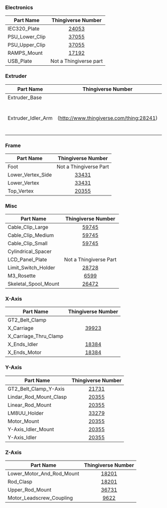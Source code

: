 ### Electronics
| Part Name      | Thingiverse Number                              |
| -------------- |:-----------------------------------------------:|
| IEC320_Plate   | [24053](http://www.thingiverse.com/thing:24053) |
| PSU_Lower_Clip | [37055](http://www.thingiverse.com/thing:37055) |
| PSU_Upper_Clip | [37055](http://www.thingiverse.com/thing:37055) |
| RAMPS_Mount    | [17192](http://www.thingiverse.com/thing:17192) |
| USB_Plate      | Not a Thingiverse part                          |

### Extruder
| Part Name | Thingiverse Number | Notes |
| ------------------ |:--------------------------:|------------------|
| Extruder_Base      |
| Extruder_Idler_Arm | (http://www.thingiverse.com/thing:28241) | KM_Mendelmax idler arm was slightly modified from this part |

### Frame
| Part Name         | Thingiverse Number                              |
| ----------------- |:-----------------------------------------------:|
| Foot              | Not a Thingiverse Part                          |
| Lower_Vertex_Side | [33431](http://www.thingiverse.com/thing:33431) |
| Lower_Vertex      | [33431](http://www.thingiverse.com/thing:33431) |
| Top_Vertex        | [20355](http://www.thingiverse.com/thing:20355) |

### Misc
| Part Name            | Thingiverse Number |
| -------------------- |:------------------:|
| Cable_Clip_Large     | [59745](http://www.thingiverse.com/thing:59745) |
| Cable_Clip_Medium    | [59745](http://www.thingiverse.com/thing:59745) |
| Cable_Clip_Small     | [59745](http://www.thingiverse.com/thing:59745) |
| Cylindrical_Spacer   |
| LCD_Panel_Plate      | Not a Thingiverse Part
| Limit_Switch_Holder  | [28728](http://www.thingiverse.com/thing:28728) |
| M3_Rosette           | [6599](http://www.thingiverse.com/thing:6599)   |
| Skeletal_Spool_Mount | [26472](http://www.thingiverse.com/thing:26472) |

### X-Axis
| Part Name             | Thingiverse Number                              |
| --------------------- |:-----------------------------------------------:|
| GT2_Belt_Clamp        | 
| X_Carriage            | [39923](http://www.thingiverse.com/thing:39923) |
| X_Carriage_Thru_Clamp | 
| X_Ends_Idler          | [18384](http://www.thingiverse.com/thing:18384) |
| X_Ends_Motor          | [18384](http://www.thingiverse.com/thing:18384) |

### Y-Axis
| Part Name               | Thingiverse Number                              |
| ----------------------- |:-----------------------------------------------:|
| GT2_Belt_Clamp_Y-Axis   | [21731](http://www.thingiverse.com/thing:21731) |
| Lindar_Rod_Mount_Clasp  | [20355](http://www.thingiverse.com/thing:20355) |
| Linear_Rod_Mount        | [20355](http://www.thingiverse.com/thing:20355) |
| LM8UU_Holder            | [33279](http://www.thingiverse.com/thing:33279) |
| Motor_Mount             | [20355](http://www.thingiverse.com/thing:20355) |
| Y-Axis_Idler_Mount      | [20355](http://www.thingiverse.com/thing:20355) |
| Y-Axis_Idler            | [20355](http://www.thingiverse.com/thing:20355) |

### Z-Axis
| Part Name                 | Thingiverse Number                               |
|---------------------------|:------------------------------------------------:|
| Lower_Motor_And_Rod_Mount | [18201](http://www.thingiverse.com/thing:18201)  |
| Rod_Clasp                 | [18201](http://www.thingiverse.com/thing:18201)  |
| Upper_Rod_Mount           | [36731](http://www.thingiverse.com/thing:36731)  |
| Motor_Leadscrew_Coupling  | [9622](http://www.thingiverse.com/thing:9622)    |
